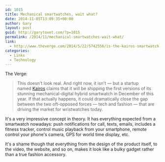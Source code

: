 ```yaml
---
id: 1015
title: Mechanical smartwatches, wait what?
date: 2014-11-05T13:09:35+00:00
author: Gary
layout: post
guid: http://garytouet.com/?p=1015
permalink: /2014/11/mechanical-smartwatches-wait-what/
link:
  - http://www.theverge.com/2014/5/22/5742556/is-the-kairos-smartwatch-too-good-to-be-true
categories:
  - Links
  - Technology
---
```


The Verge:
<blockquote>This doesn't look real. And right now, it isn't — but a startup named <a href="https://kairoswatches.com/" title="Kairos, mechanical smartwatches">Kairos</a> claims that it will be shipping the first versions of its stunning mechanical-digital hybrid smartwatch in December of this year. If that actually happens, it could dramatically close the gap between the two oft-opposed forces — tech and fashion — that are driving the market for wristwatches today.</blockquote>

It's a very impressive concept in theory. It has everything expected from a smartwatch nowadays: push notifications for call, texts, emails, includes a fitness tracker, control music playback from your smartphone, remote control your phone's camera, GPS for world time display, etc. 

It's a shame though that everything from the design of the product itself, to the video, the website, and so on, makes it look like a bulky gadget rather than a true fashion accessory.
